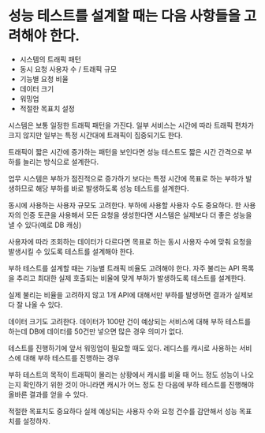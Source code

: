 # 성능 테스트를 설계할 때는 다음 사항들을 고려해야 한다.
- 시스템의 트래픽 패턴
- 동시 요청 사용자 수 / 트래픽 규모
- 기능별 요청 비율
- 데이터 크기
- 워밍업
- 적절한 목표치 설정

시스템은 보통 일정한 트래픽 패턴을 가진다. 일부 서비스는 시간에 따라 트래픽 편차가 크지 않지만 일부는 특정 시간대에 트래픽이 집중되기도 한다.

트래픽이 짧은 시간에 증가하는 패턴을 보인다면 성능 테스트도 짧은 시간 간격으로 부하를 늘리는 방식으로 설계한다.

업무 시스템은 부하가 점진적으로 증가하기 보다는 특정 시간에 목표로 하는 부하가 발생하므로 해당 부하를 바로 발생하도록 성능 테스트를 설계한다.

동시에 사용하는 사용자 규모도 고려한다. 부하에 사용할 사용자 수도 중요하다. 한 사용자의 인증 토큰을 사용해서 모든 요청을 생성한다면 시스템은 실제보다 더 좋은 성능을 낼 수 있다(예로 DB 캐싱)

사용자에 따라 조회하는 데이터가 다르다면 목표로 하는 동시 사용자 수에 맞춰 요청을 발생시킬 수 있도록 테스트를 설계해야 한다.

부하 테스트를 설계할 때는 기능별 트래픽 비율도 고려해야 한다. 자주 불리는 API 목록을 추리고 최대한 실제 호출되는 비율에 맞게 부하가 발생하도록 테스트를 설계한다.

실제 불리는 비율을 고려하지 않고 1개 API에 대해서만 부하를 발생하면 결과가 실제보다 잘 나올 수 있다.

데이터 크기도 고려한다. 데이터가 100만 건이 예상되는 서비스에 대해 부하 테스트를 하는데 DB에 데이터를 50건만 넣으면 많은 경우 의미가 없다.

테스트를 진행하기에 앞서 워밍업이 필요할 때도 있다. 레디스를 캐시로 사용하는 서비스에 대해 부하 테스트를 진행하는 경우

부하 테스트의 목적이 트래픽이 몰리는 상황에서 캐시를 비울 때 어느 정도 성능이 나오는지 확인하기 위한 것이 아니라면 캐시가 어느 정도 찬 다음에 부하 테스트를 진행해야 올바른 결과를 얻을 수 있다.

적절한 목표치도 중요하다 실제 예상되는 사용자 수와 요청 건수를 감안해서 성능 목표치를 설정하자.